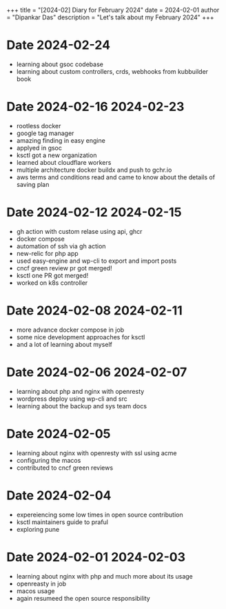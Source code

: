 +++
title = "[2024-02] Diary for February 2024"
date = 2024-02-01
author = "Dipankar Das"
description = "Let's talk about my February 2024"
+++

# Date 2024-02-24
* learning about gsoc codebase
* learning about custom controllers, crds, webhooks from kubbuilder book

# Date 2024-02-16 2024-02-23
* rootless docker
* google tag manager
* amazing finding in easy engine
* applyed in gsoc
* ksctl got a new organization
* learned about cloudflare workers
* multiple architecture docker buildx and push to gchr.io
* aws terms and conditions read and came to know about the details of saving plan 

# Date 2024-02-12 2024-02-15
* gh action with custom relase using api, ghcr
* docker compose
* automation of ssh via gh action
* new-relic for php app
* used easy-engine and wp-cli to export and import posts
* cncf green review pr got merged!
* ksctl one PR got merged!
* worked on k8s controller

# Date 2024-02-08 2024-02-11
* more advance docker compose in job
* some nice development approaches for ksctl
* and a lot of learning about myself

# Date 2024-02-06 2024-02-07
* learning about php and nginx with openresty
* wordpress deploy using wp-cli and src
* learning about the backup and sys team docs

# Date 2024-02-05
* learning about nginx with openresty with ssl using acme
* configuring the macos
* contributed to cncf green reviews

# Date 2024-02-04
* expereiencing some low times in open source contribution
* ksctl maintainers guide to praful
* exploring pune

# Date 2024-02-01 2024-02-03
* learning about nginx with php and much more about its usage
* openreasty in job
* macos usage
* again resumeed the open source responsibility
